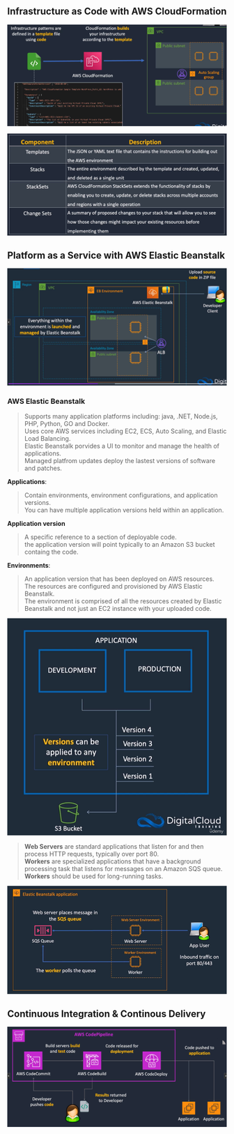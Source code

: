 ## Infrastructure as Code with AWS CloudFormation

![alt text](./Images/image1.png)

![alt text](./Images/image2.png)


## Platform as a Service with AWS Elastic Beanstalk

![alt text](./Images/image3.png)

### AWS Elastic Beanstalk
>  Supports many application platforms including: java, .NET, Node.js, PHP, Python, GO and Docker.    
>  Uses core AWS services including EC2, ECS, Auto Scaling, and Elastic Load Balancing.    
>  Elastic Beanstalk porvides a UI to monitor and manage the health of applications.  
>  Managed platfrom updates deploy the lastest versions of software and patches.  


 **Applications**:
>  Contain environments, environment configurations, and application versions.  
>  You can have multiple application versions held within an application.  

 **Application version**
>  A specific reference to a section of deployable code.  
>  the application version will point typically to an Amazon S3 bucket containg the code.  

 **Environments**:
>  An application version that has been deployed on AWS resources.  
>  The resources are configured and provisioned by AWS Elastic Beanstalk.  
>  The environment is comprised of all the resources created by Elastic Beanstalk and not just an EC2 instance with your uploaded code.  

![alt text](./Images/image4.png)

>  **Web Servers** are standard applications that listen for and then process HTTP requests, typically over port 80.  
>  **Workers** are specialized applications that have a background processing task that listens for messages on an Amazon SQS queue.  
>  **Workers** should be used for long-running tasks.  

![alt text](./Images/image5.png)


 ## Continuous Integration & Continous Delivery

 ![alt text](./Images/image6.png)
